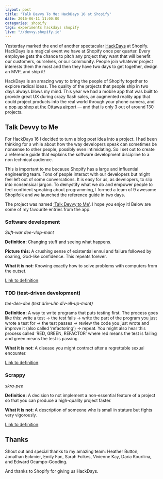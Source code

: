 ```yaml
---
layout: post
title: "Talk Devvy To Me: HackDays 16 at Shopify"
date: 2016-06-11 11:00:00
categories: shopify
tags: experiments hackdays shopify
live: "//devvy.shopify.io"
---
```


Yesterday marked the end of another spectacular [HackDays](https://twitter.com/hashtag/Hackdays) at Shopify. HackDays is a magical event we have at Shopify once per quarter. Every employee gets the chance to pitch any project they want that will benefit our customers, ourselves, or our community. People join whatever project interests them the most and then they have two days to get together, design an MVP, and ship it!

HackDays is an amazing way to bring the people of Shopify together to explore radical ideas. The quality of the projects that people ship in two days always blows my mind. This year we had a mobile app that was built to provide great UX during crazy flash sales, an augmented reality app that could project products into the real world through your phone camera, and a [pop up shop at the Ottawa airport](http://www.obj.ca/Local/Retail/2016-06-10/article-4556083/Ottawa-airport-hosts-Shopifly/1) — and that is only 3 out of around 130 projects.

## Talk Devvy to Me

For HackDays 16 I decided to turn a blog post idea into a project. I had been thinking for a while about how the way developers speak can sometimes be nonsense to other people, possibly even intimidating. So I set out to create a reference guide that explains the software development discipline to a non technical audience.

This is important to me because Shopify has a large and influential engineering team. Tons of people interact with our developers but might feel left out of some conversations. It is easy for us, as developers, to slip into nonsensical jargon. To demystify what we do and empower people to feel confident speaking about programming, I formed a team of 9 awesome Shopifolk and we launched the reference guide in two days.

The project was named [‘Talk Devvy to Me’](http://devvy.shopify.io). I hope you enjoy it! Below are some of my favourite entries from the app.

### Software development

_Suft-war dee-vlop-mant_

**Definition:** Changing stuff and seeing what happens.

**Picture this:** A crushing sense of existential ennui and failure followed by soaring, God-like confidence. This repeats forever.

**What it is not:** Knowing exactly how to solve problems with computers from the outset.

[Link to definition](http://devvy.shopify.io/terms?id=5112)

### TDD (test-driven development)

_tee-dee-dee (test driv-uhn div-ell-up-mant)_

**Definition:** A way to write programs that puts testing first. The process goes like this: write a test -> the test fails -> write the part of the program you just wrote a test for -> the test passes -> review the code you just wrote and improve it (also called ‘refactoring’) -> repeat. You might also hear this process called ‘RED, GREEN, REFACTOR’ where red means the test is failing and green means the test is passing.

**What it is not:** A disease you might contract after a regrettable sexual encounter.

[Link to definition](http://devvy.shopify.io/terms?id=5192)

### Scrappy

_skra-pee_

**Definition:** A decision to not implement a non-essential feature of a project so that you can produce a high-quality project faster.

**What it is not:** A description of someone who is small in stature but fights very vigorously.

[Link to definition](http://devvy.shopify.io/terms?id=5052)

## Thanks

Shout out and special thanks to my amazing team: Heather Button, Jonathan Eckmier, Emily Fan, Sarah Folkes, Vivienne Kay, Daria Kourilina, and Edward Ocampo-Gooding.

And thanks to Shopify for giving us HackDays.
